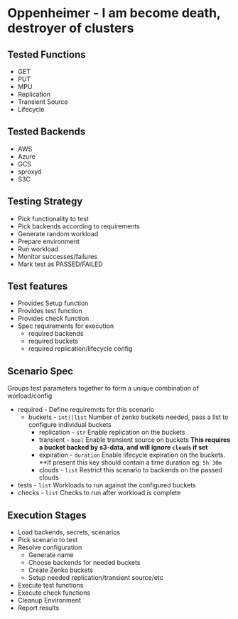 # Oppenheimer - I am become death, destroyer of clusters

## Tested Functions

* GET
* PUT
* MPU
* Replication
* Transient Source
* Lifecycle

## Tested Backends

* AWS
* Azure
* GCS
* sproxyd
* S3C

## Testing Strategy

* Pick functionality to test
* Pick backends according to requirements
* Generate random workload
* Prepare environment
* Run workload
* Monitor successes/failures
* Mark test as PASSED/FAILED


## Test features

* Provides Setup function
* Provides test function
* Provides check function
* Spec requirements for execution
    * required backends
    * required buckets
    * required replication/lifecycle config


## Scenario Spec
Groups test parameters together to form a unique combination of worload/config

* required - Define requiremnts for this scenario
    * buckets - `int||list` Number of zenko buckets needed, pass a list to configure individual buckets
        * replication - `str` Enable replication on the buckets
        * transient - `bool` Enable transient source on buckets **This requires a bucket backed by s3-data, and will ignore `clouds` if set**
        * expiration - `duration` Enable lifecycle expiration on the buckets. **If present this key should contain a time duration eg: `5h 30m`
        * clouds - `list` Restrict this scenario to backends on the passed clouds
* tests - `list` Workloads to run against the configured buckets
* checks - `list` Checks to run after workload is complete


## Execution Stages

* Load backends, secrets, scenarios
* Pick scenario to test
* Resolve configuration
    * Generate name
    * Choose backends for needed buckets
    * Create Zenko buckets
    * Setup needed replication/transient source/etc
* Execute test functions
* Execute check functions
* Cleanup Environment
* Report results
